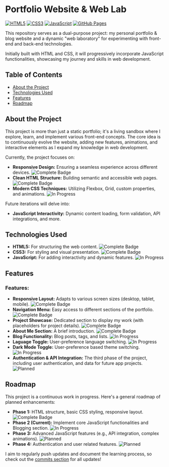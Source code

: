 # Portfolio Website & Web Lab

[![HTML5](https://img.shields.io/badge/HTML5-E34F26?style=for-the-badge&logo=html5&logoColor=white)](https://developer.mozilla.org/en-US/docs/Web/HTML)
[![CSS3](https://img.shields.io/badge/CSS3-1572B6?style=for-the-badge&logo=css3&logoColor=white)](https://developer.mozilla.org/en-US/docs/Web/CSS)
[![JavaScript](https://img.shields.io/badge/JavaScript-F7DF1E?style=for-the-badge&logo=javascript&logoColor=black)](https://developer.mozilla.org/en-US/docs/Web/JavaScript)
[![GitHub Pages](https://img.shields.io/badge/GitHub%20Pages-222222?style=for-the-badge&logo=github&logoColor=white)](https://pages.github.com/)

This repository serves as a dual-purpose project: my personal portfolio & blog website and a dynamic "web laboratory" for experimenting with front-end and back-end technologies. 

Initially built with HTML and CSS, it will progressively incorporate JavaScript functionalities, showcasing my journey and skills in web development.

## Table of Contents

- [About the Project](#about-the-project)
- [Technologies Used](#technologies-used)
- [Features](#features)
- [Roadmap](#roadmap)

## About the Project

This project is more than just a static portfolio; it's a living sandbox where I explore, learn, and implement various front-end concepts. The core idea is to continuously evolve the website, adding new features, animations, and interactive elements as I expand my knowledge in web development.

Currently, the project focuses on:

* **Responsive Design:** Ensuring a seamless experience across different devices. ![Complete Badge](https://img.shields.io/badge/Complete-25c2a0)
* **Clean HTML Structure:** Building semantic and accessible web pages. ![Complete Badge](https://img.shields.io/badge/Complete-25c2a0)
* **Modern CSS Techniques:** Utilizing Flexbox, Grid, custom properties, and animations. ![In Progress](https://img.shields.io/badge/In%20Progress-8A2BE2)

Future iterations will delve into:

* **JavaScript Interactivity:** Dynamic content loading, form validation, API integrations, and more.

## Technologies Used

* **HTML5:** For structuring the web content. ![Complete Badge](https://img.shields.io/badge/Complete-25c2a0)
* **CSS3:** For styling and visual presentation. ![Complete Badge](https://img.shields.io/badge/Complete-25c2a0)
* **JavaScript:** For adding interactivity and dynamic features. ![In Progress](https://img.shields.io/badge/In%20Progress-8A2BE2)

## Features

### Features:

* **Responsive Layout:** Adapts to various screen sizes (desktop, tablet, mobile). ![Complete Badge](https://img.shields.io/badge/Complete-25c2a0)
* **Navigation Menu:** Easy access to different sections of the portfolio. ![Complete Badge](https://img.shields.io/badge/Complete-25c2a0)
* **Project Showcase:** Dedicated section to display my work (with placeholders for project details). ![Complete Badge](https://img.shields.io/badge/Complete-25c2a0)
* **About Me Section:** A brief introduction. ![Complete Badge](https://img.shields.io/badge/Complete-25c2a0)
* **Blog Functionality:** Blog posts, tags, and lists. ![In Progress](https://img.shields.io/badge/In%20Progress-8A2BE2)
* **Laguage Toggle:** User-preference language switching. ![In Progress](https://img.shields.io/badge/In%20Progress-8A2BE2)
* **Dark Mode Toggle:** User-preference based theme switching. ![In Progress](https://img.shields.io/badge/In%20Progress-8A2BE2)
* **Authentication & API Integration:** The third phase of the project, including user authentication, and data for future app projects. ![Planned](https://img.shields.io/badge/Planned-7a8582)

## Roadmap

This project is a continuous work in progress. Here's a general roadmap of planned enhancements:

* **Phase 1:** HTML structure, basic CSS styling, responsive layout. ![Complete Badge](https://img.shields.io/badge/Complete-25c2a0)
* **Phase 2 (Current):** Implement core JavaScript functionalities and Blogging section. ![In Progress](https://img.shields.io/badge/In%20Progress-8A2BE2)
* **Phase 3:** Advanced JavaScript features (e.g., API integration, complex animations). ![Planned](https://img.shields.io/badge/Planned-7a8582)
* **Phase 4:** Authentication and user related features. ![Planned](https://img.shields.io/badge/Planned-7a8582)

I aim to regularly push updates and document the learning process, so check out the [commits section](https://github.com/ZPAlexis/pzlabs-website/commits/main/) for all updates!
